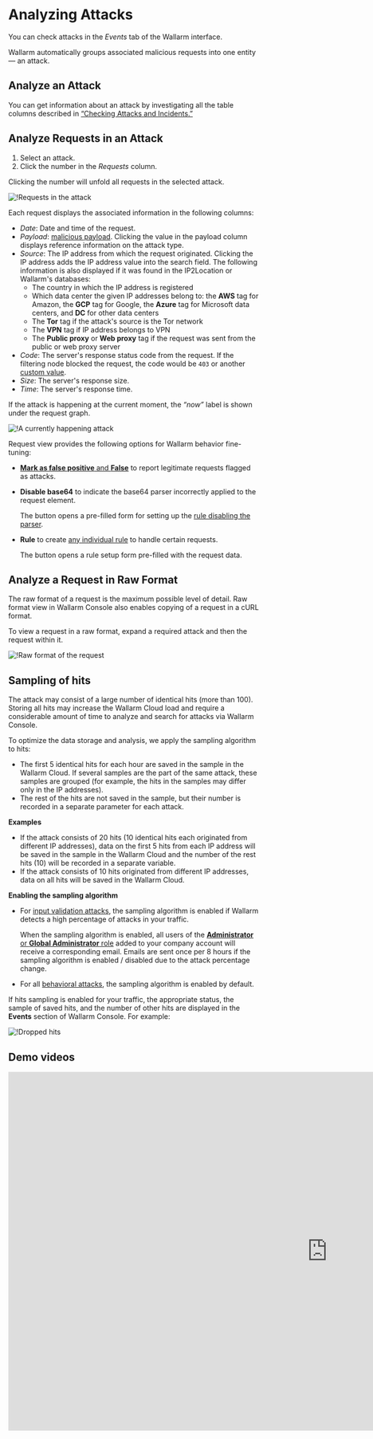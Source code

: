 [link-check-attack]:        check-attack.md
[link-false-attack]:        false-attack.md

[img-analyze-attack]:       ../../images/user-guides/events/analyze-attack.png
[img-analyze-attack-raw]:   ../../images/user-guides/events/analyze-attack-raw.png
[img-current-attack]:       ../../images/user-guides/events/analyze-current-attack.png

[glossary-attack-vector]:   ../../glossary-en.md#malicious-payload

# Analyzing Attacks

You can check attacks in the *Events* tab of the Wallarm interface.

Wallarm automatically groups associated malicious requests into one entity — an attack.

## Analyze an Attack

You can get information about an attack by investigating all the table columns described in [“Checking Attacks and Incidents.”][link-check-attack]

## Analyze Requests in an Attack

1. Select an attack.
2. Click the number in the *Requests* column.

Clicking the number will unfold all requests in the selected attack.

![!Requests in the attack][img-analyze-attack]

Each request displays the associated information in the following columns:

* *Date*: Date and time of the request.
* *Payload*: [malicious payload][glossary-attack-vector]. Clicking the value in the payload column displays reference information on the attack type.
* *Source*: The IP address from which the request originated. Clicking the IP address adds the IP address value into the search field. The following information is also displayed if it was found in the IP2Location or Wallarm's databases:
    * The country in which the IP address is registered
    * Which data center the given IP addresses belong to: the **AWS** tag for Amazon, the **GCP** tag for Google, the **Azure** tag for Microsoft data centers, and **DC** for other data centers
    * The **Tor** tag if the attack's source is the Tor network
    * The **VPN** tag if IP address belongs to VPN
    * The **Public proxy** or **Web proxy** tag if the request was sent from the public or web proxy server
* *Code*: The server's response status code from the request. If the filtering node blocked the request, the code would be `403` or another [custom value](../../admin-en/configuration-guides/configure-block-page-and-code.md).
* *Size*: The server's response size.
* *Time*: The server's response time.

If the attack is happening at the current moment, the *“now”* label is shown under the request graph.

![!A currently happening attack][img-current-attack]

Request view provides the following options for Wallarm behavior fine-tuning:

* [**Mark as false positive** and **False**](false-attack.md) to report legitimate requests flagged as attacks.
* **Disable base64** to indicate the base64 parser incorrectly applied to the request element.

    The button opens a pre-filled form for setting up the [rule disabling the parser](../rules/disable-request-parsers.md).
* **Rule** to create [any individual rule](../rules/add-rule.md#rule) to handle certain requests.

    The button opens a rule setup form pre-filled with the request data.

## Analyze a Request in Raw Format

The raw format of a request is the maximum possible level of detail. Raw format view in Wallarm Console also enables copying of a request in a cURL format.

To view a request in a raw format, expand a required attack and then the request within it.

![!Raw format of the request][img-analyze-attack-raw]

## Sampling of hits

The attack may consist of a large number of identical hits (more than 100). Storing all hits may increase the Wallarm Cloud load and require a considerable amount of time to analyze and search for attacks via Wallarm Console.

To optimize the data storage and analysis, we apply the sampling algorithm to hits:

* The first 5 identical hits for each hour are saved in the sample in the Wallarm Cloud. If several samples are the part of the same attack, these samples are grouped (for example, the hits in the samples may differ only in the IP addresses).
* The rest of the hits are not saved in the sample, but their number is recorded in a separate parameter for each attack.

**Examples**

* If the attack consists of 20 hits (10 identical hits each originated from different IP addresses), data on the first 5 hits from each IP address will be saved in the sample in the Wallarm Cloud and the number of the rest hits (10) will be recorded in a separate variable.
* If the attack consists of 10 hits originated from different IP addresses, data on all hits will be saved in the Wallarm Cloud.

**Enabling the sampling algorithm**

* For [input validation attacks](../../about-wallarm-waf/protecting-against-attacks.md#input-validation-attacks), the sampling algorithm is enabled if Wallarm detects a high percentage of attacks in your traffic.

    When the sampling algorithm is enabled, all users of the [**Administrator** or **Global Administrator** role](../settings/users.md#user-roles) added to your company account will receive a corresponding email. Emails are sent once per 8 hours if the sampling algorithm is enabled / disabled due to the attack percentage change.
* For all [behavioral attacks](../../about-wallarm-waf/protecting-against-attacks.md#behavioral-attacks), the sampling algorithm is enabled by default.

If hits sampling is enabled for your traffic, the appropriate status, the sample of saved hits, and the number of other hits are displayed in the **Events** section of Wallarm Console. For example:

![!Dropped hits](../../images/user-guides/events/bruteforce-dropped-hits.png)

## Demo videos

<div class="video-wrapper">
  <iframe width="1280" height="720" src="https://www.youtube.com/embed/spD3BnI6fq4" frameborder="0" allow="accelerometer; autoplay; encrypted-media; gyroscope; picture-in-picture" allowfullscreen></iframe>
</div>
